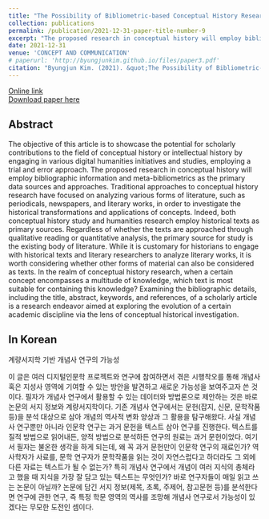 ```yaml
---
title: "The Possibility of Bibliometric-based Conceptual History Research"
collection: publications
permalink: /publication/2021-12-31-paper-title-number-9
excerpt: "The proposed research in conceptual history will employ bibliographic information and meta-bibliometrics as the primary data sources and approaches."
date: 2021-12-31
venue: 'CONCEPT AND COMMUNICATION'
# paperurl: 'http://byungjunkim.github.io/files/paper3.pdf'
citation: "Byungjun Kim. (2021). &quot;The Possibility of Bibliometric-based Conceptual History Research.&quot; <i>CONCEPT AND COMMUNICATION</i>. 28."
---
```

[Online link](https://www.kci.go.kr/kciportal/ci/sereArticleSearch/ciSereArtiView.kci?sereArticleSearchBean.artiId=ART002803884)  
[Download paper here](http://byungjunkim.github.io/files/paper9.pdf)

## Abstract
The objective of this article is to showcase the potential for scholarly contributions to the field of conceptual history or intellectual history by engaging in various digital humanities initiatives and studies, employing a trial and error approach. The proposed research in conceptual history will employ bibliographic information and meta-bibliometrics as the primary data sources and approaches. Traditional approaches to conceptual history research have focused on analyzing various forms of literature, such as periodicals, newspapers, and literary works, in order to investigate the historical transformations and applications of concepts. Indeed, both conceptual history study and humanities research employ historical texts as primary sources. Regardless of whether the texts are approached through qualitative reading or quantitative analysis, the primary source for study is the existing body of literature. While it is customary for historians to engage with historical texts and literary researchers to analyze literary works, it is worth considering whether other forms of material can also be considered as texts. In the realm of conceptual history research, when a certain concept encompasses a multitude of knowledge, which text is most suitable for containing this knowledge? Examining the bibliographic details, including the title, abstract, keywords, and references, of a scholarly article is a research endeavor aimed at exploring the evolution of a certain academic discipline via the lens of conceptual historical investigation.

## In Korean
계량서지학 기반 개념사 연구의 가능성

이 글은 여러 디지털인문학 프로젝트와 연구에 참여하면서 겪은 시행착오를 통해 개념사 혹은 지성사 영역에 기여할 수 있는 방안을 발견하고 새로운 가능성을 보여주고자 쓴 것이다. 필자가 개념사 연구에서 활용할 수 있는 데이터와 방법론으로 제안하는 것은 바로 논문의 서지 정보와 계량서지학이다. 기존 개념사 연구에서는 문헌(잡지, 신문, 문학작품 등)을 분석 대상으로 삼아 개념의 역사적 변화 양상과 그 활용을 탐구해왔다. 사실 개념사 연구뿐만 아니라 인문학 연구는 과거 문헌을 텍스트 삼아 연구를 진행한다. 텍스트를 질적 방법으로 읽어내든, 양적 방법으로 분석하든 연구의 원료는 과거 문헌이었다. 여기서 필자는 불온한 생각을 하게 되는데, 왜 꼭 과거 문헌만이 인문학 연구의 재료인가? 역사학자가 사료를, 문학 연구자가 문학작품을 읽는 것이 자연스럽다고 하더라도 그 외에 다른 자료는 텍스트가 될 수 없는가? 특히 개념사 연구에서 개념이 여러 지식의 총체라고 했을 때 지식을 가장 잘 담고 있는 텍스트는 무엇인가? 바로 연구자들이 매일 읽고 쓰는 논문이 아닐까? 논문에 담긴 서지 정보(제목, 초록, 주제어, 참고문헌 등)를 분석한다면 연구에 관한 연구, 즉 특정 학문 영역의 역사를 조망해 개념사 연구로서 가능성이 있겠다는 무모한 도전인 셈이다.